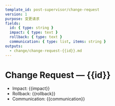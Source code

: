 ```yaml
---
template_id: post-supervisor/change-request
version: 1
purpose: 变更请求
fields:
  id: { type: string }
  impact: { type: text }
  rollback: { type: text }
  communication: { type: list, items: string }
outputs:
  - change/change-request-{{id}}.md
---
```


# Change Request — {{id}}

- Impact: {{impact}}
- Rollback: {{rollback}}
- Communication: {{communication}}
